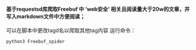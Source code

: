 #### 基于requestsd库爬取Freebuf 中 ‘web安全’ 相关且阅读量大于20w的文章，并写入markdown文件中方便阅读；
可以在脚本中更改tagd名以爬取其他tag内容
运行命令：
```
python3 Freebuf_spider
``` 
